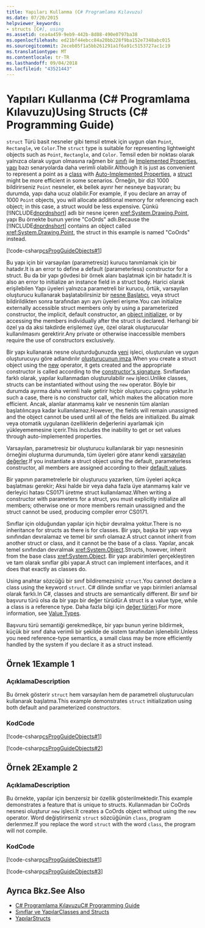 ```yaml
---
title: Yapıları Kullanma (C# Programlama Kılavuzu)
ms.date: 07/20/2015
helpviewer_keywords:
- structs [C#], using
ms.assetid: cea4a459-9eb9-442b-8d08-490e0797ba38
ms.openlocfilehash: ed21bf44ebcc84a20bb228f9ba152e7348abc015
ms.sourcegitcommit: 2eceb05f1a5bb261291a1f6a91c5153727ac1c19
ms.translationtype: MT
ms.contentlocale: tr-TR
ms.lasthandoff: 09/04/2018
ms.locfileid: "43521443"
---
```

# <a name="using-structs-c-programming-guide"></a><span data-ttu-id="d3949-102">Yapıları Kullanma (C# Programlama Kılavuzu)</span><span class="sxs-lookup"><span data-stu-id="d3949-102">Using Structs (C# Programming Guide)</span></span>
<span data-ttu-id="d3949-103">`struct` Türü basit nesneler gibi temsil etmek için uygun olan `Point`, `Rectangle`, ve `Color`.</span><span class="sxs-lookup"><span data-stu-id="d3949-103">The `struct` type is suitable for representing lightweight objects such as `Point`, `Rectangle`, and `Color`.</span></span> <span data-ttu-id="d3949-104">Temsil eden bir noktası olarak yalnızca olarak uygun olmasına rağmen bir [sınıfı](../../../csharp/language-reference/keywords/class.md) ile [Implemented Properties](../../../csharp/programming-guide/classes-and-structs/auto-implemented-properties.md), [yapı](../../../csharp/language-reference/keywords/struct.md) bazı senaryolarda daha verimli olabilir.</span><span class="sxs-lookup"><span data-stu-id="d3949-104">Although it is just as convenient to represent a point as a [class](../../../csharp/language-reference/keywords/class.md) with [Auto-Implemented Properties](../../../csharp/programming-guide/classes-and-structs/auto-implemented-properties.md), a [struct](../../../csharp/language-reference/keywords/struct.md) might be more efficient in some scenarios.</span></span> <span data-ttu-id="d3949-105">Örneğin, bir dizi 1000 bildirirseniz `Point` nesneler, ek bellek ayırır her nesneye başvuran; bu durumda, yapı daha ucuz olabilir.</span><span class="sxs-lookup"><span data-stu-id="d3949-105">For example, if you declare an array of 1000 `Point` objects, you will allocate additional memory for referencing each object; in this case, a struct would be less expensive.</span></span> <span data-ttu-id="d3949-106">Çünkü [!INCLUDE[dnprdnshort](~/includes/dnprdnshort-md.md)] adlı bir nesne içeren <xref:System.Drawing.Point>, yapı Bu örnekte bunun yerine "CoOrds" adlı.</span><span class="sxs-lookup"><span data-stu-id="d3949-106">Because the [!INCLUDE[dnprdnshort](~/includes/dnprdnshort-md.md)] contains an object called <xref:System.Drawing.Point>, the struct in this example is named "CoOrds" instead.</span></span>  
  
 [!code-csharp[csProgGuideObjects#1](../../../csharp/programming-guide/classes-and-structs/codesnippet/CSharp/using-structs_1.cs)]  
  
 <span data-ttu-id="d3949-107">Bu yapı için bir varsayılan (parametresiz) kurucu tanımlamak için bir hatadır.</span><span class="sxs-lookup"><span data-stu-id="d3949-107">It is an error to define a default (parameterless) constructor for a struct.</span></span> <span data-ttu-id="d3949-108">Bu da bir yapı gövdesi bir örnek alanı başlatmak için bir hatadır.</span><span class="sxs-lookup"><span data-stu-id="d3949-108">It is also an error to initialize an instance field in a struct body.</span></span> <span data-ttu-id="d3949-109">Harici olarak erişilebilen Yapı üyeleri yalnızca parametreli bir kurucu, örtük, varsayılan oluşturucu kullanarak başlatabilirsiniz bir [nesne Başlatıcı](../../../csharp/programming-guide/classes-and-structs/object-and-collection-initializers.md), veya struct bildirildikten sonra tarafından ayrı ayrı üyeleri erişme.</span><span class="sxs-lookup"><span data-stu-id="d3949-109">You can initialize externally accessible struct members only by using a parameterized constructor, the implicit, default constructor, an [object initializer](../../../csharp/programming-guide/classes-and-structs/object-and-collection-initializers.md), or by accessing the members individually after the struct is declared.</span></span> <span data-ttu-id="d3949-110">Herhangi bir özel ya da aksi takdirde erişilemez üye, özel olarak oluşturucular kullanılmasını gerektirir.</span><span class="sxs-lookup"><span data-stu-id="d3949-110">Any private or otherwise inaccessible members require the use of constructors exclusively.</span></span>
  
 <span data-ttu-id="d3949-111">Bir yapı kullanarak nesne oluşturduğunuzda [yeni](../../../csharp/language-reference/keywords/new.md) işleci, oluşturulan ve uygun oluşturucuyu göre adlandırılır [oluşturucunun imza](../../../csharp/programming-guide/classes-and-structs/constructors.md#constructor-syntax).</span><span class="sxs-lookup"><span data-stu-id="d3949-111">When you create a struct object using the [new](../../../csharp/language-reference/keywords/new.md) operator, it gets created and the appropriate constructor is called according to the [constructor's signature](../../../csharp/programming-guide/classes-and-structs/constructors.md#constructor-syntax).</span></span> <span data-ttu-id="d3949-112">Sınıflardan farklı olarak, yapılar kullanmadan oluşturulabilir `new` işleci.</span><span class="sxs-lookup"><span data-stu-id="d3949-112">Unlike classes, structs can be instantiated without using the `new` operator.</span></span> <span data-ttu-id="d3949-113">Böyle bir durumda ayırma daha verimli hale getirir hiçbir oluşturucu çağrısı yoktur.</span><span class="sxs-lookup"><span data-stu-id="d3949-113">In such a case, there is no constructor call, which makes the allocation more efficient.</span></span> <span data-ttu-id="d3949-114">Ancak, alanlar atanmamış kalır ve nesnenin tüm alanları başlatılıncaya kadar kullanılamaz.</span><span class="sxs-lookup"><span data-stu-id="d3949-114">However, the fields will remain unassigned and the object cannot be used until all of the fields are initialized.</span></span> <span data-ttu-id="d3949-115">Bu almak veya otomatik uygulanan özelliklerin değerlerini ayarlamak için yükleyememesine içerir.</span><span class="sxs-lookup"><span data-stu-id="d3949-115">This includes the inability to get or set values through auto-implemented properties.</span></span>
 
 <span data-ttu-id="d3949-116">Varsayılan, parametresiz bir oluşturucu kullanılarak bir yapı nesnesinin örneğini oluşturma durumunda, tüm üyeleri göre atanır kendi [varsayılan değerler](../../../csharp/programming-guide/statements-expressions-operators/default-value-expressions.md).</span><span class="sxs-lookup"><span data-stu-id="d3949-116">If you instantiate a struct object using the default, parameterless constructor, all members are assigned according to their [default values](../../../csharp/programming-guide/statements-expressions-operators/default-value-expressions.md).</span></span>
  
 <span data-ttu-id="d3949-117">Bir yapının parametrelerle bir oluşturucu yazarken, tüm üyeleri açıkça başlatması gerekir; Aksi halde bir veya daha fazla üye atanmamış kalır ve derleyici hatası CS0171 üretme struct kullanılamaz.</span><span class="sxs-lookup"><span data-stu-id="d3949-117">When writing a constructor with parameters for a struct, you must explicitly initialize all members; otherwise one or more members remain unassigned and the struct cannot be used, producing compiler error CS0171.</span></span>  
  
 <span data-ttu-id="d3949-118">Sınıflar için olduğundan yapılar için hiçbir devralma yoktur.</span><span class="sxs-lookup"><span data-stu-id="d3949-118">There is no inheritance for structs as there is for classes.</span></span> <span data-ttu-id="d3949-119">Bir yapı, başka bir yapı veya sınıfından devralamaz ve temel bir sınıfı olamaz.</span><span class="sxs-lookup"><span data-stu-id="d3949-119">A struct cannot inherit from another struct or class, and it cannot be the base of a class.</span></span> <span data-ttu-id="d3949-120">Yapılar, ancak temel sınıfından devralmak <xref:System.Object>.</span><span class="sxs-lookup"><span data-stu-id="d3949-120">Structs, however, inherit from the base class <xref:System.Object>.</span></span> <span data-ttu-id="d3949-121">Bir yapı arabirimleri gerçekleştiren ve tam olarak sınıflar gibi yapar.</span><span class="sxs-lookup"><span data-stu-id="d3949-121">A struct can implement interfaces, and it does that exactly as classes do.</span></span>  
  
 <span data-ttu-id="d3949-122">Using anahtar sözcüğü bir sınıf bildiremezsiniz `struct`.</span><span class="sxs-lookup"><span data-stu-id="d3949-122">You cannot declare a class using the keyword `struct`.</span></span> <span data-ttu-id="d3949-123">C# dilinde sınıflar ve yapı birimleri anlamsal olarak farklı.</span><span class="sxs-lookup"><span data-stu-id="d3949-123">In C#, classes and structs are semantically different.</span></span> <span data-ttu-id="d3949-124">Bir sınıf bir başvuru türü olsa da bir yapı bir değer türüdür.</span><span class="sxs-lookup"><span data-stu-id="d3949-124">A struct is a value type, while a class is a reference type.</span></span> <span data-ttu-id="d3949-125">Daha fazla bilgi için [değer türleri](../../../csharp/language-reference/keywords/value-types.md).</span><span class="sxs-lookup"><span data-stu-id="d3949-125">For more information, see [Value Types](../../../csharp/language-reference/keywords/value-types.md).</span></span>  
  
 <span data-ttu-id="d3949-126">Başvuru türü semantiği gerekmedikçe, bir yapı bunun yerine bildirmek, küçük bir sınıf daha verimli bir şekilde de sistem tarafından işlenebilir.</span><span class="sxs-lookup"><span data-stu-id="d3949-126">Unless you need reference-type semantics, a small class may be more efficiently handled by the system if you declare it as a struct instead.</span></span>  
  
## <a name="example-1"></a><span data-ttu-id="d3949-127">Örnek 1</span><span class="sxs-lookup"><span data-stu-id="d3949-127">Example 1</span></span>  
  
### <a name="description"></a><span data-ttu-id="d3949-128">Açıklama</span><span class="sxs-lookup"><span data-stu-id="d3949-128">Description</span></span>  
 <span data-ttu-id="d3949-129">Bu örnek gösterir `struct` hem varsayılan hem de parametreli oluşturucuları kullanarak başlatma.</span><span class="sxs-lookup"><span data-stu-id="d3949-129">This example demonstrates `struct` initialization using both default and parameterized constructors.</span></span>  
  
### <a name="code"></a><span data-ttu-id="d3949-130">Kod</span><span class="sxs-lookup"><span data-stu-id="d3949-130">Code</span></span>  
 [!code-csharp[csProgGuideObjects#1](../../../csharp/programming-guide/classes-and-structs/codesnippet/CSharp/using-structs_1.cs)]  
  
 [!code-csharp[csProgGuideObjects#2](../../../csharp/programming-guide/classes-and-structs/codesnippet/CSharp/using-structs_2.cs)]  
  
## <a name="example-2"></a><span data-ttu-id="d3949-131">Örnek 2</span><span class="sxs-lookup"><span data-stu-id="d3949-131">Example 2</span></span>  
  
### <a name="description"></a><span data-ttu-id="d3949-132">Açıklama</span><span class="sxs-lookup"><span data-stu-id="d3949-132">Description</span></span>  
 <span data-ttu-id="d3949-133">Bu örnekte, yapılar için benzersiz bir özellik gösterilmektedir.</span><span class="sxs-lookup"><span data-stu-id="d3949-133">This example demonstrates a feature that is unique to structs.</span></span> <span data-ttu-id="d3949-134">Kullanmadan bir CoOrds nesnesi oluşturur `new` işleci.</span><span class="sxs-lookup"><span data-stu-id="d3949-134">It creates a CoOrds object without using the `new` operator.</span></span> <span data-ttu-id="d3949-135">Word değiştirirseniz `struct` sözcüğünün `class`, program derlenmez.</span><span class="sxs-lookup"><span data-stu-id="d3949-135">If you replace the word `struct` with the word `class`, the program will not compile.</span></span>  
  
### <a name="code"></a><span data-ttu-id="d3949-136">Kod</span><span class="sxs-lookup"><span data-stu-id="d3949-136">Code</span></span>  
 [!code-csharp[csProgGuideObjects#1](../../../csharp/programming-guide/classes-and-structs/codesnippet/CSharp/using-structs_1.cs)]  
  
 [!code-csharp[csProgGuideObjects#3](../../../csharp/programming-guide/classes-and-structs/codesnippet/CSharp/using-structs_3.cs)]  
  
## <a name="see-also"></a><span data-ttu-id="d3949-137">Ayrıca Bkz.</span><span class="sxs-lookup"><span data-stu-id="d3949-137">See Also</span></span>

- [<span data-ttu-id="d3949-138">C# Programlama Kılavuzu</span><span class="sxs-lookup"><span data-stu-id="d3949-138">C# Programming Guide</span></span>](../../../csharp/programming-guide/index.md)  
- [<span data-ttu-id="d3949-139">Sınıflar ve Yapılar</span><span class="sxs-lookup"><span data-stu-id="d3949-139">Classes and Structs</span></span>](../../../csharp/programming-guide/classes-and-structs/index.md)  
- [<span data-ttu-id="d3949-140">Yapılar</span><span class="sxs-lookup"><span data-stu-id="d3949-140">Structs</span></span>](../../../csharp/programming-guide/classes-and-structs/structs.md)
